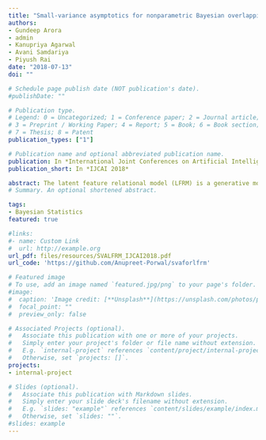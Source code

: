```yaml
---
title: "Small-variance asymptotics for nonparametric Bayesian overlapping stochastic blockmodels"
authors:
- Gundeep Arora
- admin
- Kanupriya Agarwal
- Avani Samdariya 
- Piyush Rai
date: "2018-07-13"
doi: ""

# Schedule page publish date (NOT publication's date).
#publishDate: ""

# Publication type.
# Legend: 0 = Uncategorized; 1 = Conference paper; 2 = Journal article;
# 3 = Preprint / Working Paper; 4 = Report; 5 = Book; 6 = Book section;
# 7 = Thesis; 8 = Patent
publication_types: ["1"]

# Publication name and optional abbreviated publication name.
publication: In *International Joint Conferences on Artificial Intelligence 2018*
publication_short: In *IJCAI 2018*

abstract: The latent feature relational model (LFRM) is a generative model for graph-structured data to learn a binary vector representation for each node in the graph. The binary vector denotes the node's membership in one or more communities. At its core, the LFRM is an overlapping stochastic blockmodel, which defines the link probability between any pair of nodes as a bilinear function of their community membership vectors. Moreover, using a nonparametric Bayesian prior (Indian Buffet Process) enables learning the number of communities automatically from the data. However, despite its appealing properties, inference in LFRM remains a challenge and is typically done via MCMC methods. This can be slow and may take a long time to converge. In this work, we develop a small-variance asymptotics based framework for the non-parametric Bayesian LFRM. This leads to an objective function that retains the nonparametric Bayesian flavor of LFRM, while enabling us to design deterministic inference algorithms for this model, that are easy to implement (using generic or specialized optimization routines) and are fast in practice. Our results on several benchmark datasets demonstrate that our algorithm is competitive to methods such as MCMC, while being much faster.
# Summary. An optional shortened abstract.

tags:
- Bayesian Statistics
featured: true

#links:
#- name: Custom Link
#  url: http://example.org
url_pdf: files/resources/SVALFRM_IJCAI2018.pdf
url_code: 'https://github.com/Anupreet-Porwal/svaforlfrm'

# Featured image
# To use, add an image named `featured.jpg/png` to your page's folder. 
#image:
#  caption: 'Image credit: [**Unsplash**](https://unsplash.com/photos/pLCdAaMFLTE)'
#  focal_point: ""
#  preview_only: false

# Associated Projects (optional).
#   Associate this publication with one or more of your projects.
#   Simply enter your project's folder or file name without extension.
#   E.g. `internal-project` references `content/project/internal-project/index.md`.
#   Otherwise, set `projects: []`.
projects:
- internal-project

# Slides (optional).
#   Associate this publication with Markdown slides.
#   Simply enter your slide deck's filename without extension.
#   E.g. `slides: "example"` references `content/slides/example/index.md`.
#   Otherwise, set `slides: ""`.
#slides: example
---
```




